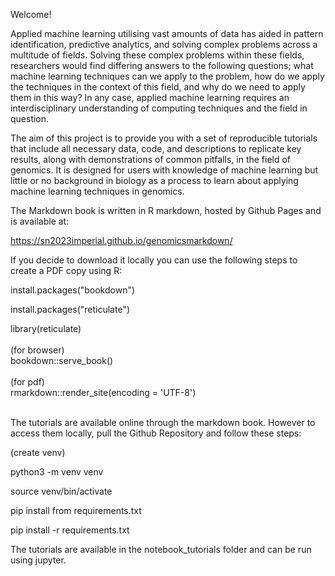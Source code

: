 Welcome! 

Applied machine learning utilising vast amounts of data has aided in pattern identification, predictive analytics, and solving complex problems across a multitude of fields. Solving these complex problems within these fields, researchers would find differing answers to the following questions; what machine learning techniques can we apply to the problem, how do we apply the techniques in the context of this field, and why do we need to apply them in this way? In any case, applied machine learning requires an interdisciplinary understanding of computing techniques and the field in question.

The aim of this project is to provide you with a set of reproducible tutorials that include all necessary data, code, and descriptions to replicate key results, along with demonstrations of common pitfalls, in the field of genomics. It is designed for users with knowledge of machine learning but little or no background in biology as a process to learn about applying machine learning techniques in genomics.

The Markdown book is written in R markdown, hosted by Github Pages and is available at:

https://sn2023imperial.github.io/genomicsmarkdown/

If you decide to download it locally you can use the following steps to create a PDF copy using R:

install.packages("bookdown")

install.packages("reticulate")

library(reticulate)
<br>
<br>
(for browser) <br>
bookdown::serve_book() 
<br>
<br>
(for pdf) <br>
rmarkdown::render_site(encoding = 'UTF-8')
<br>
<br>

The tutorials are available online through the markdown book. However to access them locally, pull the Github Repository and follow these steps:

(create venv)

python3 -m venv venv

source venv/bin/activate

pip install from requirements.txt

pip install -r requirements.txt
<br>

The tutorials are available in the notebook_tutorials folder and can be run using jupyter.